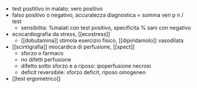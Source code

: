 - test postitivo in malato: vero positivo
- falso positivo o negativo, accuratezza diagnostica = somma veri p n / test
	- sensibilita: %malati con test positivo, specificita % sani con negativo
- ecocardiografia da stress, [[ecostress]]
	- [[dobutamina]] stimola esercizio fisico, [[dipiridamolo]] vasodilata
- [[scintigrafia]] miocardica di perfusione, [[spect]]
	- sforzo o farmaco
	- no difetti perfusione
	- difetto sotto sforzo e a riposo: ipoperfusione necrosi
	- deficit reversibile: sforzo deficit, riposo omogeneo
- [[test ergometrico]]